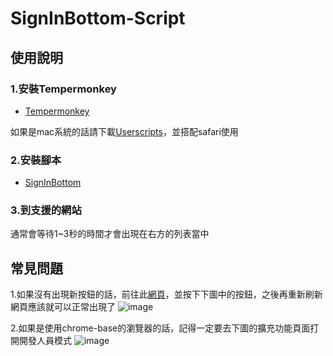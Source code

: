 # SignInBottom-Script

## 使用說明

### 1.安裝Tempermonkey

- [Tempermonkey](https://www.tampermonkey.net/index.php)

如果是mac系統的話請下載[Userscripts](https://apps.apple.com/tw/app/userscripts/id1463298887)，並搭配safari使用

### 2.安裝腳本

- [SignInBottom](https://greasyfork.org/zh-TW/scripts/512116-signinbottom)

### 3.到支援的網站

通常會等待1~3秒的時間才會出現在右方的列表當中

## 常見問題

1.如果沒有出現新按鈕的話，前往此[網頁](https://cors-anywhere.herokuapp.com/https://coursesearch03.fcu.edu.tw/Service/Search.asmx/GetType2Result)，並按下下圖中的按鈕，之後再重新刷新網頁應該就可以正常出現了
![image](https://github.com/user-attachments/assets/639e4baf-5ef0-4f7f-9e49-8b4f64ae9c01)

2.如果是使用chrome-base的瀏覽器的話，記得一定要去下圖的擴充功能頁面打開開發人員模式
![image](https://github.com/user-attachments/assets/b628359d-7671-402e-a6b9-d01827927338)
